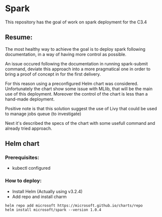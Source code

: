 # Spark
This repository has the goal of work on spark deployment for the C3.4

## Resume:
The most healthy way to achieve the goal is to deploy spark following documentation, in a way of having more control as possible.

An issue occured following the documentation in running spark-submit command, deviate this approach into a more pragmatical one in order to bring a proof of concept in for the first delivery.

For this reason using a preconfigured Helm chart was considered. Unfortunately the chart show some issue with MLlib, that will be the main use of this deployment. Moreover the control of the chart is less than a hand-made deployment.

Positive note is that this solution suggest the use of Livy that could be used to manage jobs queue (to investigate)

Next it's described the specs of the chart with some usefull command and already tried approach.

## Helm chart
### Prerequisites:
* kubectl configured

### How to deploy:
* Install Helm (Actually using v3.2.4)
* Add repo and install charm
```
helm repo add microsoft https://microsoft.github.io/charts/repo
helm install microsoft/spark --version 1.0.4
```
